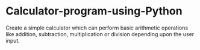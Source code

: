 # Calculator-program-using-Python
Create a simple calculator which can perform basic arithmetic operations like addition, subtraction, multiplication or division depending upon the user input.

